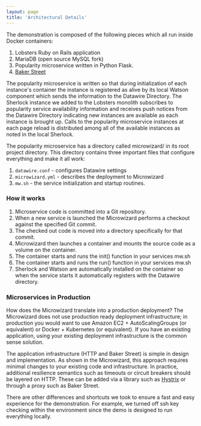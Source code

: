 ```yaml
---
layout: page
title: 'Architectural Details'
---
```

The demonstration is composed of the following pieces which all run inside Docker containers:

1. Lobsters Ruby on Rails application
2. MariaDB (open source MySQL fork)
3. Popularity microservice written in Python Flask.
4. <a href="http://bakerstreet.io">Baker Street</a>

The popularity microservice is written so that during initialization of each instance's container the instance is registered as alive by its local Watson component which sends the information to the Datawire Directory. The Sherlock instance we added to the Lobsters monolith subscribes to popularity service availability information and receives push notices from the Datawire Directory indicating new instances are available as each instance is brought up. Calls to the popularity microservice instances at each page reload is distributed among all of the available instances as noted in the local Sherlock.

The popularity microservice has a directory called microwizard/ in its root project directory. This directory contains three important files that configure everything and make it all work:

1. `datawire.conf` - configures Datawire settings
2. `microwizard.yml` - describes the deployment to Microwizard
3. `mw.sh` - the service initialization and startup routines.

### How it works

1. Microservice code is committed into a Git repository.
2. When a new service is launched the Microwizard performs a checkout against the specified Git commit.
3. The checked out code is moved into a directory specifically for that commit.
4. Microwizard then launches a container and mounts the source code as a volume on the container.
5. The container starts and runs the init() function in your services mw.sh
6. The container starts and runs the run() function in your services mw.sh
7. Sherlock and Watson are automatically installed on the container so when the service starts it automatically registers with the Datawire directory.



### Microservices in Production

How does the Microwizard translate into a production deployment? The Microwizard does not use production ready deployment infrastructure; in production you would want to use Amazon EC2 + AutoScalingGroups (or equivalent) or Docker + Kubernetes (or equivalent). If you have an existing application, using your existing deployment infrastructure is the common sense solution.

The application infrastructure (HTTP and Baker Street) is simple in design and implementation. As shown in the Microwizard, this approach requires minimal changes to your existing code and infrastructure. In practice, additional resilience semantics such as timeouts or circuit breakers should be layered on HTTP. These can be added via a library such as <a href="https://github.com/Netflix/Hystrix/">Hystrix</a> or through a proxy such as Baker Street.

There are other differences and shortcuts we took to ensure a fast and easy experience for the demonstration. For example, we turned off ssh key checking within the environment since the demo is designed to run everything locally.


